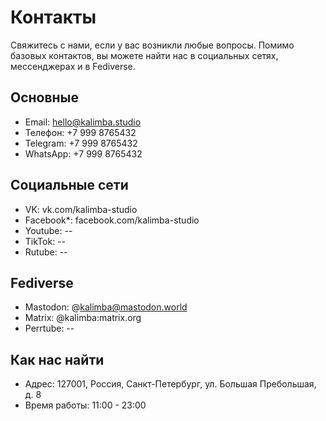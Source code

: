 # Контакты

Свяжитесь с нами, если у вас возникли любые вопросы. Помимо базовых контактов, вы можете найти нас в социальных сетях, мессенджерах и в Fediverse.

## Основные

- Email: hello@kalimba.studio
- Телефон: +7 999 8765432
- Telegram: +7 999 8765432
- WhatsApp: +7 999 8765432

## Социальные сети

- VK: vk.com/kalimba-studio
- Facebook*: facebook.com/kalimba-studio
- Youtube: --
- TikTok: --
- Rutube: --

## Fediverse

- Mastodon: @kalimba@mastodon.world
- Matrix: @kalimba:matrix.org
- Perrtube: --

## Как нас найти

- Адрес: 127001, Россия, Санкт-Петербург, ул. Большая Пребольшая, д. 8
- Время работы: 11:00 - 23:00